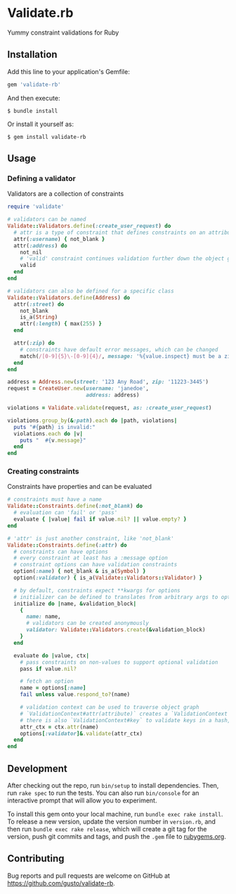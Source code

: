 # Validate.rb

Yummy constraint validations for Ruby

## Installation

Add this line to your application's Gemfile:

```ruby
gem 'validate-rb'
```

And then execute:

    $ bundle install

Or install it yourself as:

    $ gem install validate-rb

## Usage

### Defining a validator

Validators are a collection of constraints

```ruby
require 'validate'

# validators can be named
Validate::Validators.define(:create_user_request) do
  # attr is a type of constraint that defines constraints on an attribute
  attr(:username) { not_blank }
  attr(:address) do
    not_nil
    # 'valid' constraint continues validation further down the object graph
    valid
  end
end

# validators can also be defined for a specific class
Validate::Validators.define(Address) do
  attr(:street) do
    not_blank
    is_a(String)
    attr(:length) { max(255) }
  end

  attr(:zip) do
    # constraints have default error messages, which can be changed
    match(/[0-9]{5}\-[0-9]{4}/, message: '%{value.inspect} must be a zip')
  end
end

address = Address.new(street: '123 Any Road', zip: '11223-3445')
request = CreateUser.new(username: 'janedoe',
                         address: address)

violations = Validate.validate(request, as: :create_user_request)

violations.group_by(&:path).each do |path, violations|
  puts "#{path} is invalid:"
  violations.each do |v|
    puts "  #{v.message}"
  end
end
```

### Creating constraints

Constraints have properties and can be evaluated

```ruby
# constraints must have a name
Validate::Constraints.define(:not_blank) do
  # evaluation can 'fail' or 'pass'
  evaluate { |value| fail if value.nil? || value.empty? }
end

# 'attr' is just another constraint, like 'not_blank'
Validate::Constraints.define(:attr) do
  # constraints can have options
  # every constraint at least has a :message option
  # constraint options can have validation constraints
  option(:name) { not_blank & is_a(Symbol) }
  option(:validator) { is_a(Validate::Validators::Validator) }

  # by default, constraints expect **kwargs for options
  # initializer can be defined to translates from arbitrary args to options map
  initialize do |name, &validation_block|
    {
      name: name,
      # validators can be created anonymously
      validator: Validate::Validators.create(&validation_block)
    }
  end

  evaluate do |value, ctx|
    # pass constraints on non-values to support optional validation
    pass if value.nil?

    # fetch an option
    name = options[:name]
    fail unless value.respond_to?(name)

    # validation context can be used to traverse object graph
    # `ValidationContext#attr(attribute)` creates a `ValidationContext` for object's `attribute`
    # there is also `ValidationContext#key` to validate keys in a hash, useful for ENV validation
    attr_ctx = ctx.attr(name)
    options[:validator]&.validate(attr_ctx)
  end
end
```

## Development

After checking out the repo, run `bin/setup` to install dependencies. Then, run `rake spec` to run the tests. You can also run `bin/console` for an interactive prompt that will allow you to experiment.

To install this gem onto your local machine, run `bundle exec rake install`. To release a new version, update the version number in `version.rb`, and then run `bundle exec rake release`, which will create a git tag for the version, push git commits and tags, and push the `.gem` file to [rubygems.org](https://rubygems.org).

## Contributing

Bug reports and pull requests are welcome on GitHub at https://github.com/gusto/validate-rb.

